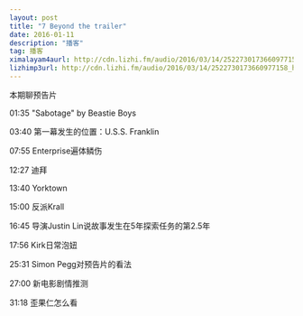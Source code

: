 ```yaml
---
layout: post
title: "7 Beyond the trailer"
date: 2016-01-11 
description: "播客"
tag: 播客 
ximalayam4aurl: http://cdn.lizhi.fm/audio/2016/03/14/2522730173660977158_hd.mp3
lizhimp3url: http://cdn.lizhi.fm/audio/2016/03/14/2522730173660977158_hd.mp3
---   
```


本期聊预告片

01:35 "Sabotage" by Beastie Boys

03:40 第一幕发生的位置：U.S.S. Franklin

07:55 Enterprise遍体鳞伤

12:27 迪拜

13:40 Yorktown

15:00 反派Krall

16:45 导演Justin Lin说故事发生在5年探索任务的第2.5年

17:56 Kirk日常泡妞

25:31 Simon Pegg对预告片的看法

27:00 新电影剧情推测

31:18 歪果仁怎么看
